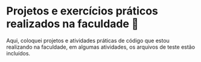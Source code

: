 # Projetos e exercícios práticos realizados na faculdade :school:

Aqui, coloquei projetos e atividades práticas de código que estou realizando na faculdade, em algumas atividades, os arquivos de teste estão incluídos.